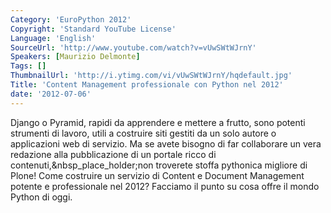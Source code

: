 ```yaml
---
Category: 'EuroPython 2012'
Copyright: 'Standard YouTube License'
Language: 'English'
SourceUrl: 'http://www.youtube.com/watch?v=vUwSWtWJrnY'
Speakers: [Maurizio Delmonte]
Tags: []
ThumbnailUrl: 'http://i.ytimg.com/vi/vUwSWtWJrnY/hqdefault.jpg'
Title: 'Content Management professionale con Python nel 2012'
date: '2012-07-06'
---
```

Django o Pyramid, rapidi da apprendere e mettere a frutto, sono potenti
strumenti di lavoro, utili a costruire siti gestiti da un solo autore o
applicazioni web di servizio. Ma se avete bisogno di far collaborare un vera
redazione alla pubblicazione di un portale ricco di
contenuti,&nbsp_place_holder;non troverete stoffa pythonica migliore di Plone!
Come costruire un servizio di Content e Document Management potente e
professionale nel 2012? Facciamo il punto su cosa offre il mondo Python di
oggi.

